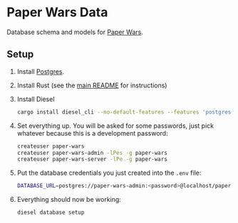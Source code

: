[Paper Wars]: https://github.com/foxfriends/paper-wars
[Postgres]: https://www.postgresql.org/

# Paper Wars Data

Database schema and models for [Paper Wars][].

## Setup

1.  Install [Postgres][].
2.  Install Rust (see the [main README][Paper Wars] for instructions)
3.  Install Diesel

    ```sh
    cargo install diesel_cli --no-default-features --features 'postgres'
    ```
4.  Set everything up. You will be asked for some passwords, just pick whatever because this
    is a development password:

    ```sh
    createuser paper-wars
    createuser paper-wars-admin -lPes -g paper-wars
    createuser paper-wars-server -lPe -g paper-wars
    ```
5.  Put the database credentials you just created into the `.env` file:

    ```sh
    DATABASE_URL=postgres://paper-wars-admin:<password>@localhost/paper-wars
    ```
6.  Everything should now be working:

    ```sh
    diesel database setup
    ```
